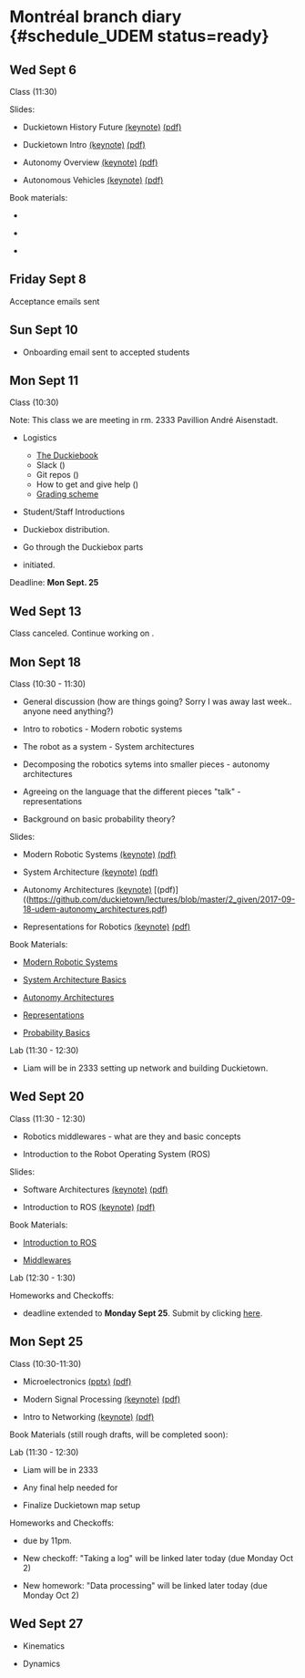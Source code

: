 # Montréal branch diary {#schedule_UDEM status=ready}

## Wed Sept 6

Class (11:30)

Slides:

* Duckietown History Future [(keynote)](https://github.com/duckietown/lectures/blob/master/2_given/2017-09-06-udem-duckietown_history_future.key) [(pdf)](https://github.com/duckietown/lectures/blob/master/2_given/2017-09-06-udem-duckietown_history_future.pdf)

* Duckietown Intro [(keynote)](https://github.com/duckietown/lectures/blob/master/2_given/2017-09-06-udem-duckietown_intro.key) [(pdf)](https://github.com/duckietown/lectures/blob/master/2_given/2017-09-06-udem-duckietown_intro.pdf)

* Autonomy Overview [(keynote)](https://github.com/duckietown/lectures/blob/master/2_given/2017-09-06-udem-autonomy_overview.key) [(pdf)](https://github.com/duckietown/lectures/blob/master/2_given/2017-09-06-udem-autonomy_overview.pdf)

* Autonomous Vehicles [(keynote)](https://github.com/duckietown/lectures/blob/master/2_given/2017-09-06-udem-autonomy_vehicles.key) [(pdf)](https://github.com/duckietown/lectures/blob/master/2_given/2017-09-06-udem-autonomy_vehicles.pdf)

Book materials:

* [](#part:duckietown-project)

* [](#autonomous-vehicles)

* [](#autonomy-overview)

## Friday Sept 8

Acceptance emails sent

## Sun Sept 10

* Onboarding email sent to accepted students

## Mon Sept 11

Class (10:30)

Note: This class we are meeting in rm. 2333 Pavillion André Aisenstadt.

* Logistics
  * [The Duckiebook](http://book.duckietown.org/fall2017/duckiebook/index.html)
  * Slack ([](#slack_channels))
  * Git repos ([](#fall2017-git))
  * How to get and give help ([](#help))
  * [Grading scheme](http://duckietown.org/classes/2017/17-Montreal/description/)

* Student/Staff Introductions

* Duckiebox distribution.

* Go through the Duckiebox parts

* [](#checkoff_assembly_configuration) initiated.

Deadline: **Mon Sept. 25**

## Wed Sept 13

Class canceled.
Continue working on [](#checkoff_assembly_configuration).

## Mon Sept 18

Class (10:30 - 11:30)

* General discussion (how are things going? Sorry I was away last week.. anyone need anything?)

* Intro to robotics - Modern robotic systems

* The robot as a system - System architectures

* Decomposing the robotics sytems into smaller pieces - autonomy architectures

* Agreeing on the language that the different pieces "talk" - representations

* Background on basic probability theory?

Slides:

* Modern Robotic Systems [(keynote)](https://github.com/duckietown/lectures/blob/master/2_given/2017-09-18-udem-modern_robotic_systems.key)
[(pdf)](https://github.com/duckietown/lectures/blob/master/2_given/2017-09-18-udem-modern_robotic_systems.pdf)

* System Architecture [(keynote)](https://github.com/duckietown/lectures/blob/master/2_given/2017-09-18-udem-systems_architecture_basics.key) [(pdf)](https://github.com/duckietown/lectures/blob/master/2_given/2017-09-18-udem-systems_architecture_basics.pdf)

* Autonomy Architectures [(keynote)](https://github.com/duckietown/lectures/blob/master/2_given/2017-09-18-udem-autonomy_architectures.key) [(pdf)]((https://github.com/duckietown/lectures/blob/master/2_given/2017-09-18-udem-autonomy_architectures.pdf)

* Representations for Robotics [(keynote)](https://github.com/duckietown/lectures/blob/master/2_given/2017-09-18-udem-representations.key) [(pdf)](https://github.com/duckietown/lectures/blob/master/2_given/2017-09-18-udem-autonomy_architectures.pdf)

Book Materials:

* [Modern Robotic Systems](#modern-robotic-systems)

* [System Architecture Basics](#system-architectures-basics)

* [Autonomy Architectures](#autonomy-architectures)

* [Representations](#representations)

* [Probability Basics](#probability_basics)

Lab (11:30 - 12:30)

* Liam will be in 2333 setting up network and building Duckietown.


## Wed Sept 20

Class (11:30 - 12:30)

* Robotics middlewares - what are they and basic concepts

* Introduction to the Robot Operating System (ROS)


Slides:

* Software Architectures [(keynote)](https://github.com/duckietown/lectures/blob/master/2_given/2017-09-20-udem-software_architectures.key) [(pdf)](https://github.com/duckietown/lectures/blob/master/2_given/2017-09-20-udem-software_architectures.pdf)

* Introduction to ROS [(keynote)](https://github.com/duckietown/lectures/blob/master/2_given/2017-09-20-udem-introduction_to_ros.key) [(pdf)](https://github.com/duckietown/lectures/blob/master/2_given/2017-09-20-udem-introduction_to_ros.pdf)

Book Materials:

* [Introduction to ROS](#introduction_to_ros)

* [Middlewares](#middleware)


Lab (12:30 - 1:30)

Homeworks and Checkoffs:

*  [](#checkoff_assembly_configuration) deadline extended to  **Monday Sept 25**. Submit by clicking [here](https://www.dropbox.com/request/XmO5tzlJmuaOVb2gGg2A).



## Mon Sept 25

Class (10:30-11:30)

* Microelectronics [(pptx)](https://github.com/duckietown/lectures/blob/master/2_given/2017-09-25-udem-what_its_the_box.pptx) [(pdf)]()

* Modern Signal Processing [(keynote)](https://github.com/duckietown/lectures/blob/master/2_given/2017-09-25-udem-modern_signal_processing.key) [(pdf)]()

* Intro to Networking [(keynote)](https://github.com/duckietown/lectures/blob/master/2_given/2017-09-25-udem-networking.key) [(pdf)]()

Book Materials (still rough drafts, will be completed soon):



Lab (11:30 - 12:30)

* Liam will be in 2333

* Any final help needed for [](#checkoff_assembly_configuration)

* Finalize Duckietown map setup


Homeworks and Checkoffs:

*  [](#checkoff_assembly_configuration) due by 11pm.

* New checkoff: "Taking a log" will be linked later today (due Monday Oct 2)

* New homework: "Data processing" will be linked later today (due Monday Oct 2)


## Wed Sept 27

* Kinematics

* Dynamics
